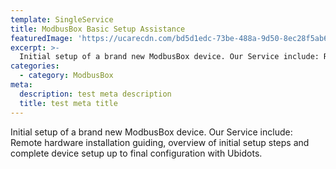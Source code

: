 ```yaml
---
template: SingleService
title: ModbusBox Basic Setup Assistance
featuredImage: 'https://ucarecdn.com/bd5d1edc-73be-488a-9d50-8ec28f5ab6a9/'
excerpt: >-
  Initial setup of a brand new ModbusBox device. Our Service include: Remote hardware installation guiding, overview of initial setup steps and complete device setup up to final configuration with Ubidots.
categories:
  - category: ModbusBox
meta:
  description: test meta description
  title: test meta title
---
```


Initial setup of a brand new ModbusBox device. Our Service include: Remote hardware installation guiding, overview of initial setup steps and complete device setup up to final configuration with Ubidots.
